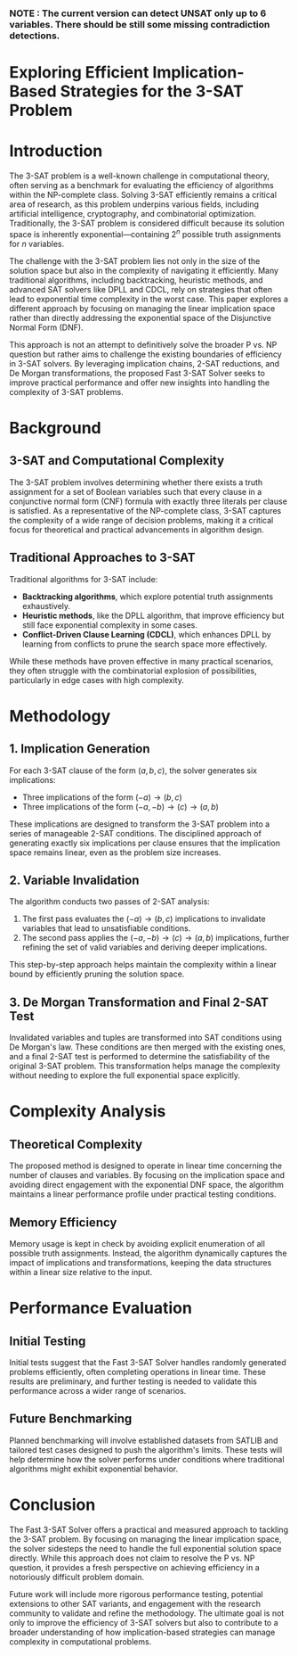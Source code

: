 ### NOTE : The current version can detect UNSAT only up to 6 variables.  There should be still some missing contradiction detections.

# Exploring Efficient Implication-Based Strategies for the 3-SAT Problem

# Introduction

The 3-SAT problem is a well-known challenge in computational theory, often serving as a benchmark for evaluating the efficiency of algorithms within the NP-complete class. Solving 3-SAT efficiently remains a critical area of research, as this problem underpins various fields, including artificial intelligence, cryptography, and combinatorial optimization. Traditionally, the 3-SAT problem is considered difficult because its solution space is inherently exponential—containing $2^n$ possible truth assignments for $n$ variables.

The challenge with the 3-SAT problem lies not only in the size of the solution space but also in the complexity of navigating it efficiently. Many traditional algorithms, including backtracking, heuristic methods, and advanced SAT solvers like DPLL and CDCL, rely on strategies that often lead to exponential time complexity in the worst case. This paper explores a different approach by focusing on managing the linear implication space rather than directly addressing the exponential space of the Disjunctive Normal Form (DNF).

This approach is not an attempt to definitively solve the broader P vs. NP question but rather aims to challenge the existing boundaries of efficiency in 3-SAT solvers. By leveraging implication chains, 2-SAT reductions, and De Morgan transformations, the proposed Fast 3-SAT Solver seeks to improve practical performance and offer new insights into handling the complexity of 3-SAT problems.

# Background

## 3-SAT and Computational Complexity

The 3-SAT problem involves determining whether there exists a truth assignment for a set of Boolean variables such that every clause in a conjunctive normal form (CNF) formula with exactly three literals per clause is satisfied. As a representative of the NP-complete class, 3-SAT captures the complexity of a wide range of decision problems, making it a critical focus for theoretical and practical advancements in algorithm design.

## Traditional Approaches to 3-SAT

Traditional algorithms for 3-SAT include:
- **Backtracking algorithms**, which explore potential truth assignments exhaustively.
- **Heuristic methods**, like the DPLL algorithm, that improve efficiency but still face exponential complexity in some cases.
- **Conflict-Driven Clause Learning (CDCL)**, which enhances DPLL by learning from conflicts to prune the search space more effectively.

While these methods have proven effective in many practical scenarios, they often struggle with the combinatorial explosion of possibilities, particularly in edge cases with high complexity.

# Methodology

## 1. Implication Generation

For each 3-SAT clause of the form $(a, b, c)$, the solver generates six implications:
- Three implications of the form $(-a) \rightarrow (b, c)$
- Three implications of the form $(-a, -b) \rightarrow (c) \rightarrow (a, b)$

These implications are designed to transform the 3-SAT problem into a series of manageable 2-SAT conditions. The disciplined approach of generating exactly six implications per clause ensures that the implication space remains linear, even as the problem size increases.

## 2. Variable Invalidation

The algorithm conducts two passes of 2-SAT analysis:
1. The first pass evaluates the $(-a) \rightarrow (b, c)$ implications to invalidate variables that lead to unsatisfiable conditions.
2. The second pass applies the $(-a, -b) \rightarrow (c) \rightarrow (a, b)$ implications, further refining the set of valid variables and deriving deeper implications.

This step-by-step approach helps maintain the complexity within a linear bound by efficiently pruning the solution space.

## 3. De Morgan Transformation and Final 2-SAT Test

Invalidated variables and tuples are transformed into SAT conditions using De Morgan's law. These conditions are then merged with the existing ones, and a final 2-SAT test is performed to determine the satisfiability of the original 3-SAT problem. This transformation helps manage the complexity without needing to explore the full exponential space explicitly.

# Complexity Analysis

## Theoretical Complexity

The proposed method is designed to operate in linear time concerning the number of clauses and variables. By focusing on the implication space and avoiding direct engagement with the exponential DNF space, the algorithm maintains a linear performance profile under practical testing conditions.

## Memory Efficiency

Memory usage is kept in check by avoiding explicit enumeration of all possible truth assignments. Instead, the algorithm dynamically captures the impact of implications and transformations, keeping the data structures within a linear size relative to the input.

# Performance Evaluation

## Initial Testing

Initial tests suggest that the Fast 3-SAT Solver handles randomly generated problems efficiently, often completing operations in linear time. These results are preliminary, and further testing is needed to validate this performance across a wider range of scenarios.

## Future Benchmarking

Planned benchmarking will involve established datasets from SATLIB and tailored test cases designed to push the algorithm's limits. These tests will help determine how the solver performs under conditions where traditional algorithms might exhibit exponential behavior.

# Conclusion

The Fast 3-SAT Solver offers a practical and measured approach to tackling the 3-SAT problem. By focusing on managing the linear implication space, the solver sidesteps the need to handle the full exponential solution space directly. While this approach does not claim to resolve the P vs. NP question, it provides a fresh perspective on achieving efficiency in a notoriously difficult problem domain.

Future work will include more rigorous performance testing, potential extensions to other SAT variants, and engagement with the research community to validate and refine the methodology. The ultimate goal is not only to improve the efficiency of 3-SAT solvers but also to contribute to a broader understanding of how implication-based strategies can manage complexity in computational problems.


